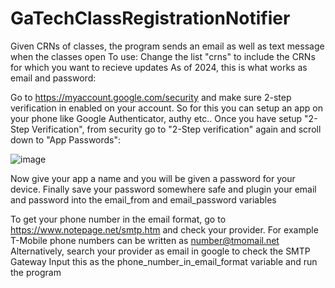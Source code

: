 # GaTechClassRegistrationNotifier
Given CRNs of classes, the program sends an email as well as text message when the classes open
To use:
Change the list "crns" to include the CRNs for which you want to recieve updates
As of 2024, this is what works as email and password:

Go to https://myaccount.google.com/security and make sure 2-step verification in enabled on your account. So for this you can setup an app on your phone like Google Authenticator, authy etc..
Once you have setup "2-Step Verification", from security go to "2-Step verification" again and scroll down to "App Passwords":

![image](https://github.com/user-attachments/assets/bddd34a2-4a71-49cd-bc35-313f78f458f9)

Now give your app a name and you will be given a password for your device.
Finally save your password somewhere safe and plugin your email and password into the email_from and email_password variables

To get your phone number in the email format, go to https://www.notepage.net/smtp.htm and check your provider. For example T-Mobile phone numbers can be written as number@tmomail.net
Alternatively, search your provider as email in google to check the SMTP Gateway
Input this as the phone_number_in_email_format variable and run the program
